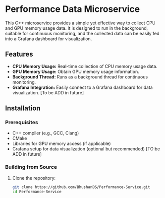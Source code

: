 # Performance Data Microservice

This C++ microservice provides a simple yet effective way to collect CPU and GPU memory usage data. 
It is designed to run in the background, suitable for continuous monitoring, and the collected data can be easily fed into a Grafana dashboard for visualization.

## Features

- **CPU Memory Usage:** Real-time collection of CPU memory usage data.
- **GPU Memory Usage:** Obtain GPU memory usage information.
- **Background Thread:** Runs as a background thread for continuous monitoring.
- **Grafana Integration:** Easily connect to a Grafana dashboard for data visualization. [To be ADD in future]

## Installation

### Prerequisites

- C++ compiler (e.g., GCC, Clang)
- CMake
- Libraries for GPU memory access (if applicable)
- Grafana setup for data visualization (optional but recommended) [TO be ADD in future]

### Building from Source

1. Clone the repository:

   ```sh
   git clone https://github.com/BhushanDS/Performance-Service.git
   cd Performance-Service
